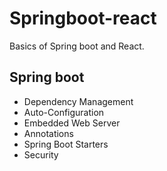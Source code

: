 # Springboot-react

Basics of Spring boot and React.

## Spring boot
- Dependency Management
- Auto-Configuration
- Embedded Web Server
- Annotations
- Spring Boot Starters
- Security
